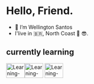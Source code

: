 # Hello, Friend.

- 👋 I’m Wellington Santos
- I'live in 🇧🇷, North Coast 🌅 😎.

## currently learning
<img align="center" alt="Learning-CSS" height="40" width="50" src="https://cdn.jsdelivr.net/gh/devicons/devicon/icons/html5/html5-original.svg"><img align="center" alt="Learning-CSS" height="40" width="50" src="https://cdn.jsdelivr.net/gh/devicons/devicon/icons/css3/css3-original.svg">
<img align="center" alt="Learning-CSS" height="40" width="50" src="https://cdn.jsdelivr.net/gh/devicons/devicon/icons/javascript/javascript-original.svg">


<!---
WellSantos-Dev/WellSantos-Dev is a ✨ special ✨ repository because its `README.md` (this file) appears on your GitHub profile.
You can click the Preview link to take a look at your changes.
--->

